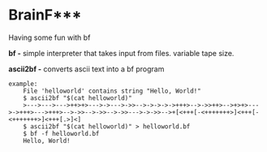 # BrainF***

Having some fun with bf

**bf -** simple interpreter that takes input from files. variable tape size.

**ascii2bf -** converts ascii text into a bf program

```
example:
    File 'helloworld' contains string "Hello, World!"
    $ ascii2bf "$(cat helloworld)"
    >--->--->--->++>+>--->->--->->>-->->->->->+++>-->->>++>-->+>+>--->->+++>--->+++>-->->>-->->>-->->>--->->->>-->+[<+++[-<+++++++>]<+++[-<+++++++>]<+++[.>]<]
    $ ascii2bf "$(cat helloworld)" > helloworld.bf
    $ bf -f helloworld.bf
    Hello, World!
```